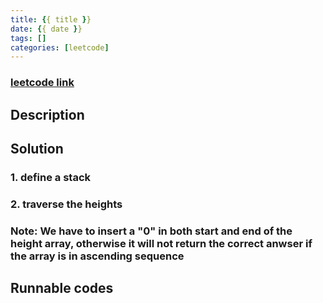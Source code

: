 ```yaml
---
title: {{ title }}
date: {{ date }}
tags: []
categories: [leetcode]
---
```

### [leetcode link](https://leetcode.com/problems/group-anagrams/)

## Description

## Solution

### 1. define a stack

### 2. traverse the heights

### Note: We have to insert a "0" in both start and end of the height array, otherwise it will not return the correct anwser if the array is in ascending sequence

## Runnable codes

```python

```